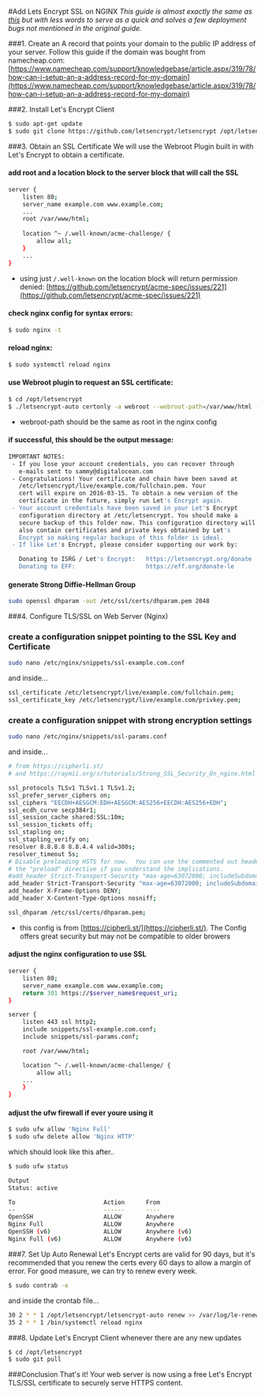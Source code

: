 #Add Lets Encrypt SSL on NGINX
<i> This guide is almost exactly the same as [this](https://www.digitalocean.com/community/tutorials/how-to-secure-nginx-with-let-s-encrypt-on-ubuntu-16-04) but with less words to serve as a quick and solves a few deployment bugs not mentioned in the original guide.</i>

###1. Create an A record that points your domain to the public IP address of your server.
Follow this guide if the domain was bought from namecheap.com: [https://www.namecheap.com/support/knowledgebase/article.aspx/319/78/how-can-i-setup-an-a-address-record-for-my-domain](https://www.namecheap.com/support/knowledgebase/article.aspx/319/78/how-can-i-setup-an-a-address-record-for-my-domain)

###2. Install Let's Encrypt Client
```bash
$ sudo apt-get update
$ sudo git clone https://github.com/letsencrypt/letsencrypt /opt/letsencrypt
```

###3. Obtain an SSL Certificate
We will use the Webroot Plugin built in with Let's Encrypt to obtain a certificate.

#### add <b>root</b> and a <b>location</b> block to the server block that will call the SSL
```bash
server {
    listen 80;
    server_name example.com www.example.com;
    ...
    root /var/www/html;
    
    location ^~ /.well-known/acme-challenge/ {
        allow all;
    }
    ...
}
```
* using just `/.well-known` on the location block will return permission denied: [https://github.com/letsencrypt/acme-spec/issues/221](https://github.com/letsencrypt/acme-spec/issues/221)

#### check nginx config for syntax errors:
```bash
$ sudo nginx -t
```
#### reload nginx:
```bash
$ sudo systemctl reload nginx
```
#### use Webroot plugin to request an SSL certificate:
```bash
$ cd /opt/letsencrypt
$ ./letsencrypt-auto certonly -a webroot --webroot-path=/var/www/html -d example.com -d www.example.com
```
* webroot-path should be the same as root in the nginx config

#### if successful, this should be the output message:
```bash
IMPORTANT NOTES:
 - If you lose your account credentials, you can recover through
   e-mails sent to sammy@digitalocean.com
 - Congratulations! Your certificate and chain have been saved at
   /etc/letsencrypt/live/example.com/fullchain.pem. Your
   cert will expire on 2016-03-15. To obtain a new version of the
   certificate in the future, simply run Let's Encrypt again.
 - Your account credentials have been saved in your Let's Encrypt
   configuration directory at /etc/letsencrypt. You should make a
   secure backup of this folder now. This configuration directory will
   also contain certificates and private keys obtained by Let's
   Encrypt so making regular backups of this folder is ideal.
 - If like Let's Encrypt, please consider supporting our work by:

   Donating to ISRG / Let's Encrypt:   https://letsencrypt.org/donate
   Donating to EFF:                    https://eff.org/donate-le
```

#### generate Strong Diffie-Hellman Group
```bash
sudo openssl dhparam -out /etc/ssl/certs/dhparam.pem 2048
```

###4. Configure TLS/SSL on Web Server (Nginx)

### create a configuration snippet pointing to the SSL Key and Certificate
```bash
sudo nano /etc/nginx/snippets/ssl-example.com.conf
```
and inside...
```bash
ssl_certificate /etc/letsencrypt/live/example.com/fullchain.pem;
ssl_certificate_key /etc/letsencrypt/live/example.com/privkey.pem;
```

### create a configuration snippet with strong encryption settings
```bash
sudo nano /etc/nginx/snippets/ssl-params.conf
```
and inside...
```bash
# from https://cipherli.st/
# and https://raymii.org/s/tutorials/Strong_SSL_Security_On_nginx.html

ssl_protocols TLSv1 TLSv1.1 TLSv1.2;
ssl_prefer_server_ciphers on;
ssl_ciphers "EECDH+AESGCM:EDH+AESGCM:AES256+EECDH:AES256+EDH";
ssl_ecdh_curve secp384r1;
ssl_session_cache shared:SSL:10m;
ssl_session_tickets off;
ssl_stapling on;
ssl_stapling_verify on;
resolver 8.8.8.8 8.8.4.4 valid=300s;
resolver_timeout 5s;
# Disable preloading HSTS for now.  You can use the commented out header line that includes
# the "preload" directive if you understand the implications.
#add_header Strict-Transport-Security "max-age=63072000; includeSubdomains; preload";
add_header Strict-Transport-Security "max-age=63072000; includeSubdomains";
add_header X-Frame-Options DENY;
add_header X-Content-Type-Options nosniff;

ssl_dhparam /etc/ssl/certs/dhparam.pem;
```
* this config is from [https://cipherli.st/](https://cipherli.st/). The Config offers great security but may not be compatible to older browers

#### adjust the nginx configuration to use SSL
```bash
server {
    listen 80;
    server_name example.com www.example.com;
    return 301 https://$server_name$request_uri;
}

server {
    listen 443 ssl http2;
    include snippets/ssl-example.com.conf;
    include snippets/ssl-params.conf;

    root /var/www/html;

    location ^~ /.well-known/acme-challenge/ {
        allow all;
    ...
    }
}
```

#### adjust the ufw firewall if ever youre using it
```bash
$ sudo ufw allow 'Nginx Full'
$ sudo ufw delete allow 'Nginx HTTP'
```
which should look like this after..
```bash
$ sudo ufw status

Output
Status: active

To                         Action      From
--                         ------      ----
OpenSSH                    ALLOW       Anywhere
Nginx Full                 ALLOW       Anywhere
OpenSSH (v6)               ALLOW       Anywhere (v6)
Nginx Full (v6)            ALLOW       Anywhere (v6)
```

###7. Set Up Auto Renewal
Let's Encrypt certs are valid for 90 days, but it's recommended that you renew the certs every 60 days to allow a margin of error. For good measure, we can try to renew every week.
```bash
$ sudo contrab -e
```
and inside the crontab file...
```bash
30 2 * * 1 /opt/letsencrypt/letsencrypt-auto renew >> /var/log/le-renew.log
35 2 * * 1 /bin/systemctl reload nginx
```

###8. Update Let's Encrypt Client whenever there are any new updates
```bash
$ cd /opt/letsencrypt
$ sudo git pull
```

###Conclusion
That's it! Your web server is now using a free Let's Encrypt TLS/SSL certificate to securely serve HTTPS content.
